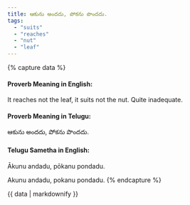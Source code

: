 ```yaml
---
title: ఆకును అందదు, పోకను పొందదు.
tags:
  - "suits"
  - "reaches"
  - "nut"
  - "leaf"
---
```


{% capture data %}
#### Proverb Meaning in English:
It reaches not the leaf, it suits not the nut.
Quite inadequate.

#### Proverb Meaning in Telugu:
ఆకును అందదు, పోకను పొందదు.

#### Telugu Sametha in English:
Ākunu andadu, pōkanu pondadu.

Akunu andadu, pokanu pondadu.
{% endcapture %}

{{ data | markdownify }}

